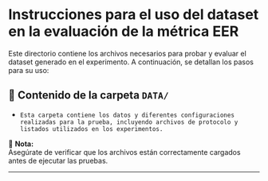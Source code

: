 # Instrucciones para el uso del dataset en la evaluación de la métrica EER

Este directorio contiene los archivos necesarios para probar y evaluar el dataset generado en el experimento. A continuación, se detallan los pasos para su uso:

## 📂 Contenido de la carpeta `DATA/`
- `Esta carpeta contiene los datos y diferentes configuraciones realizadas para la prueba, incluyendo archivos de protocolo y listados utilizados en los experimentos.`
 
📌 **Nota:**  
Asegúrate de verificar que los archivos están correctamente cargados antes de ejecutar las pruebas.  

---
